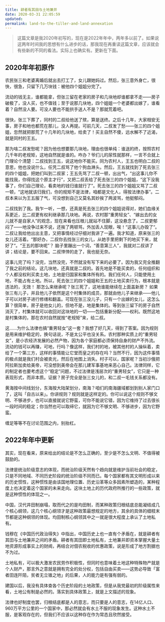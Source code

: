```yaml
---
title: 耕者有其田与土地兼并
date: 2020-03-31 22:05:59
updated: 
permalink: land-to-the-tiller-and-land-annexation
---
```


>这篇文章是我2020年初写的，现在是2022年年中，两年多以前了。如果说这两年时间我的思想有什么进步的话，那我现在再重读这篇文章，应该就会有些新的不同的看法。实际上也确实有。更新在下面。

## 2020年年初原作

农民张三和老婆离婚后就出去打工了，女儿跟她妈过。然后，张三意外身亡，很快，很急，只留下几万块钱：被他四个姐姐分完了。

流动的钱无主，谁都能拿，但张三留在老家的房子和几块地却谁都拿不走——房子破极了，没人买，也不值钱；至于说那几块地，四个姐姐一个老婆都出嫁了，谁看着？自然没人要。可没人要也不能拱手送人不是？那就荒着吧。

很快，张三下葬了，同村的二叔给他送了殡，算是送终。之后十几年，大家相安无事，房子和地也都荒在那儿，没人再提。可前几天，二叔发了愁——张三的四个姐姐，忽然就把那荒了十几年的几块地，给卖了！买主自然不傻，远水解不了近渴，就是同村的王五。

那为啥二叔发愁呢？因为他也想要那几块地，理由也很单纯：谁送的终，按照农村几千年的老规矩，这地自然就是谁的。咋办？爷们儿的尿性就那样，一言不合就上门理论个清楚：二叔找到王五，说这地你不能买。同为农村人，王五也明白二叔的意思，他也没说什么，任凭二叔骂了他个狗血淋头。然后，王五就找到了死去张三的四个姐姐，把她们叫到二叔家；王五先骂了二叔一顿，出出气，“出这事儿你不能找我，你得找这个原主才行”，又把二叔丢给了死去张三的四个姐姐，“这下没我事了，你们自己理论，看卖地的钱归谁就行了”。死去张三的四个姐姐又骂了二叔一顿，“这地就该归我们，你的规矩不是法律，咱都是文化人，得按法律办事”。二叔本来以为王五服了气，可没想到自己又莫名其妙挨了两波骂，他挺郁闷。

二叔找到了我。我乍一听，一想，还真是死去张三的四个姐姐说得对，她们血缘关系更近，比二叔更有权利继承那几块地。再说，农村那“重男轻女”、“嫁出去的女儿就不是自家人”的观念，现在来看也压根儿就站不住脚，这没悬念了。二叔更郁闷了——地没争过来不说，还挨了两顿骂，外加丢人现眼，唉！“这事儿办毁了“。二叔让我给他出出主意，又把事情经过仔细对我讲了一遍。我才知道，原来张三的女儿还活着。“那好办，二叔你去找张三的女儿，从她手里把剩下的地买下来，就好了“。“王五的那块呢”？ 脑子里蹦出一个词，“善意第三人”，我就对二叔讲了讲；结论是，要不回来。二叔悻悻的走了，我也挺无奈。

这事儿完了吗？没完，当然没完，不然就没有写下来的必要了。因为我又完全推翻了我之前的结论。这几块地，还真就是二叔的。首先地是不能买卖的，任何组织和个人都没权利买卖土地，土地是归国家和集体所有的。我们任何人，只能使用土地，不能占有土地。所以，死去张三的四个姐姐和王五的土地买卖行为，根本就是违法的，无效！ 那怎么来继承呢？张三死了，这地谁能继续在上面盖新房？ 如果张三有儿子，并且他儿子依然是这个村集体的成员，那就由他儿子来继承——他儿子可以对房子进行修缮和翻盖。可现在张三没儿子，只有一个出嫁的女儿，这怎么算？很简单，房子是他女儿的，但地不是，地是集体的。等到张三留下的房子自然消灭了，村集体就可以收回对这块地的一切——包括重新分配——权利。既然这地是村集体的，那在农村自然就按“老规矩”来，给二叔。

这......为什么法律也搞“重男轻女”这一套？我想了好几天，得到了答案。因为规则是用来维护稳定的，换句话说，不是太公平也没关系。农村那种实质上的“重男轻女”，是小农经济发展的必然产物，因为各个家庭都必须保持自身的财产不外流。流动的钱可以再赚，可地，行吗？像这样，我们村的地，被其他村的人操纵着，卖给了一个第三方，这样的事情能让它堂而皇之的存在吗？当然不行，因为这件事情的极点就是我们村会被卖光，然后在地图上消失。村子可以，国家呢？当初沙俄把阿拉斯加卖给美帝，可没想到美帝会在那儿建军事基地来恶心自己。法律同样，它的制定者也要考虑这个“稳定”问题，不过法律是浅层次的“重男轻女”，它只是一种表现形式，而非本质。证据？房子完全是张三女儿的，和二叔一毛钱关系都没有。

黄海按中间线划分，东海按大陆架划分，南海？咱们的南海疆域都划到别人家门口了，这叫「自古以来」。你讲规则？规则就是这样定的。你可以说这个规则不够文明、不够进步，也可以直接就说它野蛮，可你不能说它错，因为它维持了过去很长一段时间的稳定；你当然也可以取缔它，就因为它不够文明、不够进步，因为它野蛮。

缠足等等不在讨论范围之内，别抬杠。

## 2022年年中更新

其实，现在看来，原来给出的结论是不怎么正确的，至少是不怎么文明、不值得被鼓励的。

法律是统治阶级意志的体现，而统治阶级天然有个趋向就是维护当前社会的稳定，只是不同地域、不同历史阶段的统治阶级不同而已。每个国家都有其文明形成以来的历史惯性，这种惯性是由该国地理位置、历史沿革等众多因素所塑造的，某种程度上也决定着这个国家的未来走向。这块土地上的历代政府所推行的一些政策，就是这种惯性的体现之一。

中国，汉代井田制崩塌，取而代之的是均田制，而某种政策归根结底总能凝结成几个核心纲领，这几个核心纲领才是这种政策最想规定的地方，其余的具体的细枝末节都是这种纲领的体现。均田制核心纲领其中之一就是很大程度上承认了土地私有。

钱穆在《中国历代政治得失》中指出，中国历史上也一直有个矛盾在，就是耕者有其田与土地兼并之间的矛盾。耕者有其田即土地私有，土地兼并即资本掌握大量土地资源形成事实上的财阀，再结合对佃农税收的优惠政策，说是形成了地方割据也不为过。

土地私有，可以极大激发农民劳作积极性，但同时也意味着土地这种特殊物产就是个人财产，那言外之意就是拥有完全的处分权，包括自由买卖——这势必导致「富者田连阡陌，贫者无立锥之地」的后果，人的能力是有强有弱的。

建国以后，我没有具体查各个历史阶段的土地政策，但是从我党最初的阶级属性来看，土地公有制是必然的。落实到具体政策上，就是上文描述的现象。

法律也好制度也罢，归根结底都是人的意志，而只要是人的意志，在14亿人口、960万平方公里的一个国家中，那必然就会有水土不服的现象发生。这种水土不服，是客观存在的，但我们不应该以这种存在作为常态且欣然接受。
